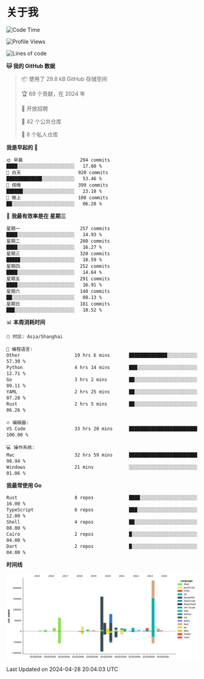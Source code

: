 # 关于我

<!--START_SECTION:waka-->
![Code Time](http://img.shields.io/badge/Code%20Time-2%2C651%20hrs%2019%20mins-blue)

![Profile Views](http://img.shields.io/badge/%E4%B8%AA%E4%BA%BA%E8%B5%84%E6%96%99%E8%A7%82%E7%9C%8B%E6%AC%A1%E6%95%B0-17-blue)

![Lines of code](https://img.shields.io/badge/%E4%BB%8E%E3%80%8CHello%20World%E3%80%8D%E8%B5%B7%E6%88%91%E5%B7%B2%E7%BB%8F%E5%86%99%E4%BA%86-734.3%20thousand%20%E8%A1%8C%E4%BB%A3%E7%A0%81-blue)

**🐱 我的 GitHub 数据** 

> 📦  使用了 29.8 kB GitHub 存储空间 
 > 
> 🏆 69 个贡献，在 2024 年
 > 
> 💼 开放招聘
 > 
> 📜 42 个公共仓库 
 > 
> 🔑 8 个私人仓库 
 > 
**我是早起的 🐤** 

```text
🌞 早晨                     294 commits         ████░░░░░░░░░░░░░░░░░░░░░   17.08 % 
🌆 白天                     920 commits         █████████████░░░░░░░░░░░░   53.46 % 
🌃 傍晚                     399 commits         ██████░░░░░░░░░░░░░░░░░░░   23.18 % 
🌙 晚上                     108 commits         ██░░░░░░░░░░░░░░░░░░░░░░░   06.28 % 
```
📅 **我最有效率是在 星期三** 

```text
星期一                      257 commits         ████░░░░░░░░░░░░░░░░░░░░░   14.93 % 
星期二                      280 commits         ████░░░░░░░░░░░░░░░░░░░░░   16.27 % 
星期三                      320 commits         █████░░░░░░░░░░░░░░░░░░░░   18.59 % 
星期四                      252 commits         ████░░░░░░░░░░░░░░░░░░░░░   14.64 % 
星期五                      291 commits         ████░░░░░░░░░░░░░░░░░░░░░   16.91 % 
星期六                      140 commits         ██░░░░░░░░░░░░░░░░░░░░░░░   08.13 % 
星期日                      181 commits         ███░░░░░░░░░░░░░░░░░░░░░░   10.52 % 
```


📊 **本周消耗时间** 

```text
🕑︎ 时区: Asia/Shanghai

💬 编程语言: 
Other                    19 hrs 6 mins       ██████████████░░░░░░░░░░░   57.30 % 
Python                   4 hrs 14 mins       ███░░░░░░░░░░░░░░░░░░░░░░   12.71 % 
Go                       3 hrs 2 mins        ██░░░░░░░░░░░░░░░░░░░░░░░   09.11 % 
YAML                     2 hrs 25 mins       ██░░░░░░░░░░░░░░░░░░░░░░░   07.28 % 
Rust                     2 hrs 5 mins        ██░░░░░░░░░░░░░░░░░░░░░░░   06.26 % 

🔥 编辑器: 
VS Code                  33 hrs 20 mins      █████████████████████████   100.00 % 

💻 操作系统: 
Mac                      32 hrs 59 mins      █████████████████████████   98.94 % 
Windows                  21 mins             ░░░░░░░░░░░░░░░░░░░░░░░░░   01.06 % 
```

**我最常使用 Go** 

```text
Rust                     8 repos             ████░░░░░░░░░░░░░░░░░░░░░   16.00 % 
TypeScript               6 repos             ███░░░░░░░░░░░░░░░░░░░░░░   12.00 % 
Shell                    4 repos             ██░░░░░░░░░░░░░░░░░░░░░░░   08.00 % 
Cairo                    2 repos             █░░░░░░░░░░░░░░░░░░░░░░░░   04.00 % 
Dart                     2 repos             █░░░░░░░░░░░░░░░░░░░░░░░░   04.00 % 
```



**时间线**

![Lines of Code chart](https://raw.githubusercontent.com/catusax/catusax/master/assets/bar_graph.png)


 Last Updated on 2024-04-28 20:04:03 UTC
<!--END_SECTION:waka-->
